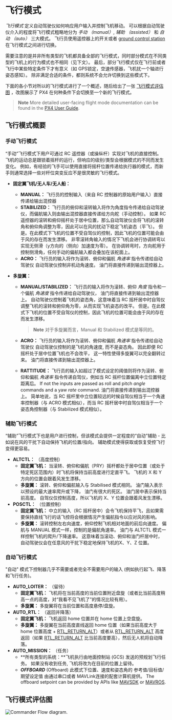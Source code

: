 # 飞行模式

*飞行模式* 定义自动驾驶仪如何响应用户输入并控制飞机移动。 可以根据自动驾驶仪介入的程度将飞行模式粗略地分为 *手动 （manual）*, *辅助 （assisted）* 和 *自动 （auto）* 三大模式。 飞行员使用遥控器上的开关或者 [ground control station](../qgc/README.md) 在飞行模式之间进行切换。

需要注意的是并非所有类型的飞机都具备全部的飞行模式，同时部分模式在不同类型的飞机上的行为模式也不相同（见下文）。 最后，部分飞行模式仅在飞行前或者飞行中某些特定条件下才有意义（如 GPS锁定，空速传感器，飞机扰一个轴进行姿态感知）。 除非满足合适的条件，都则系统不会允许切换到这些模式下。

下面的各小节对所以的飞行模式进行了一个概述，随后给出了一张 [飞行模式评估图](#flight-mode-evaluation-diagram) ，改图展示了 PX4 在何种条件下会切换至一个新的飞行模式。

> **Note** More detailed user-facing flight mode documentation can be found in the [PX4 User Guide](https://docs.px4.io/master/en/flight_modes/).

## 飞行模式概要

### 手动飞行模式

“手动”飞行模式下用户可通过 RC 遥控器（或操纵杆）实现对飞机的直接控制。 飞机的运动总是跟锁着摇杆的运行，但响应的级别/类型会根据模式的不同而发生变化。 例如，有经验的飞手可以使用直接将摇杆位置传递给执行器的模式，而新手则通常选择一些对杆位突变反应不是很灵敏的飞行模式。

* **固定翼飞机/无人车/无人船：**
  
  * **MANUAL：** 飞行员的控制输入（来自 RC 控制器的原始用户输入）直接传递给输出混控器
  * **STABILIZED：** 飞行员的俯仰和滚转输入将作为角度指令传递给自动驾驶仪，而偏航输入则由输出混控器直接传递给方向舵（手动控制）。 如果 RC 遥控器的滚转和俯仰摇杆处于居中位置，那么自动驾驶仪会将飞机的滚转角和俯仰角调整为零，因此可以在风的扰动下稳定飞机姿态（平飞）。 但是。在此模式下飞机的位置不受自驾仪的控制，因此飞机的位置可能会由于风的存在而发生漂移。 非零滚转角输入的情况下飞机会进行协调转弯以实现无侧滑（y方向的（侧向）加速度为零）。 在协调转弯时，方向舵用于控制侧滑角，任何手动的偏航输入都会叠加在该舵面上。
  * **ACRO：** 飞行员的输入将作为滚转、俯仰和偏航 *角速率* 指令传递给自动驾驶仪 自动驾驶仪控制非机动角速度。 油门将直接传递到输出混控器上。

* **多旋翼：**
  
  * **MANUAL/STABILIZED：** 飞行员的输入将作为滚转、俯仰 *角度* 指令和一个偏航 *角速度* 指令传递给自动驾驶仪， 油门将直接传递到输出混控器上。 自动驾驶仪控制着飞机的姿态角，这意味着当 RC 摇杆居中时自驾仪调整飞机的滚转和俯仰角为零，从而实现飞机姿态的改平。 但是。在此模式下飞机的位置不受自驾仪的控制，因此飞机的位置可能会由于风的存在而发生漂移。
    
    > **Note** 对于多旋翼而言，Manual 和 Stabilized 模式是等同的。
  
  * **ACRO：** 飞行员的输入将作为滚转、俯仰和偏航 *角速率* 指令传递给自动驾驶仪 自动驾驶仪控制的是飞机的角速度, 而不是姿态角。 因此即便 RC 摇杆处于居中位置飞机也不会改平， 这一特性使得多旋翼可以完全翻转过来。 油门将直接传递到输出混控器上。
  
  * **RATTITUDE：** 飞行员的输入如超过了模式设定的阈值则将作为滚转、俯仰和偏航 *角速率* 指令传递自驾仪，例如当 RC 摇杆位置偏离中立位置特定距离后。 If not the inputs are passed as roll and pitch *angle* commands and a yaw *rate* command. 油门将直接传递到输出混控器上。 简单地说，当 RC 摇杆里中立位置较远的时候自驾仪相当于一个角速率控制器（与 ACRO 模式相似），而当 RC 摇杆居中时自驾仪相当于一个姿态角控制器（与 Stabilized 模式相似）。

### 辅助飞行模式

“辅助”飞行模式下也是用户进行控制，但该模式会提供一定程度的“自动”辅助 - 比如说在风的干扰下自动保持飞机的位置/指向。 辅助模式使得获取或恢复受控飞行变得更容易。

* **ALTCTL：** （高度控制） 
  * **固定翼飞机：** 当滚转、俯仰和偏航（PRY）摇杆都处于居中位置（或处于特定死区范围内）时飞机将保持当前高度进行定直平飞。 飞机的 X 和 Y 方向的位置会跟着风发生漂移。
  * **多旋翼：** 滚转、俯仰和偏航输入与 Stabilised 模式相同。 油门输入表示以预设的最大速率爬升或下降， 油门有很大的死区。 油门居中表示保持当前高度。 自驾仪仅控制高度，所以飞机的 X、Y 位置会跟着风发生漂移。
* **POSCTL：** （位置控制） 
  * **固定翼飞机：** 中立的输入（RC 摇杆居中）会令飞机保持平飞，且如果需要保持直线飞行的话飞控将会根据情况产生偏航指令以应对风的影响。
  * **多旋翼：** 滚转控制左右向速度，俯仰控制飞机相对地面的前后向速度。 偏航与 MANUAL 模式一样，控制的是偏航角速率。 油门与 ALTCTL 模式一样控制飞机的爬升/下降速率。 这意味着当滚动、俯仰和油门杆居中时，自动驾驶仪会在任意风的干扰下稳定地保持飞机的X、Y、Z 位置。

### 自动飞行模式

"自动" 模式下控制器几乎不需要或者完全不需要用户的输入 (例如执行起飞、降落和飞行任务)。

* **AUTO_LOITER：** （留待） 
  * **固定翼飞机：** 飞机将在当前高度的当前位置附近盘旋（或者比当前高度稍高一点的高度，对“我看不见飞机了”的情况比较有用）。 
  * **多旋翼：** 多旋翼将在当前位置和高度悬停/盘旋。
* **AUTO_RTL：** （返回并降落） 
  * **固定翼飞机：** 飞机返回 home 位置并在 home 位置上空盘旋。 
  * **多旋翼：** 多旋翼在当前高度直线返回 home 位置（如果当前高度大于 home 位置高度 + [RTL_RETURN_ALT](../advanced/parameter_reference.md#RTL_RETURN_ALT)）或者从 [RTL_RETURN_ALT](../advanced/parameter_reference.md#RTL_RETURN_ALT) 高度返回（如果 [RTL_RETURN_ALT](../advanced/parameter_reference.md#RTL_RETURN_ALT) 比当前高度要高），然后无人机将自动降落。
* **AUTO_MISSION：** （任务） 
  * **所有类型的系统：**飞机执行由地面控制站 (GCS) 发送的预规划飞行任务。 如果没有收到任务, 飞机将改为在目前的位置上留待。
  * ***OFFBOARD*** (Offboard) 此模式下位置、速度和姿态角的 参考值/目标值/期望设定值 由通过串口或者 MAVLink连接的配套计算机提供。 The offboard setpoint can be provided by APIs like [MAVSDK](http://mavsdk.mavlink.io) or [MAVROS](https://github.com/mavlink/mavros).

## 飞行模式评估图

![Commander Flow diagram.](../../assets/diagrams/commander-flow-diagram.png)